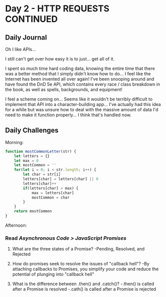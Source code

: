 # Day 2 - HTTP REQUESTS CONTINUED

## Daily Journal
Oh I like APIs...

I still can't get over how easy it is to just... get all of it.

I spent so much time hard coding data, knowing the entire time that there was a better method that I simply didn't know how to do...  I feel like the Internet has been invented all over again!  I've been snooping around and have found the DnD 5e API, which contains every race / class breakdown in the book, as well as spells, backgrounds, and equipment!

I feel a scheme coming on...
Seems like it wouldn't be terribly difficult to implement that API into a character-building app...
I've actually had this idea for a while but was unsure how to deal with the massive amount of data I'd need to make it function properly...  I think that's handled now.


## Daily Challenges

Morning: 
```js
function mostCommonLetter(str) {
    let letters = {}
    let max = 0
    let mostCommon = ''
    for(let i = 0; i < str.length; i++) {
        let char = str[i]
        letters[char] = letters[char] || 0
        letters[char]++
        if(letters[char] > max) {
            max = letters[char]
            mostCommon = char
        }
    }
    return mostCommon
}
```

Afternoon: 

### Read *Asynchronous Code > JavaScript Promises*

1. What are the three states of a Promise?
    -Pending, Resolved, and Rejected

2. How do promises seek to resolve the issues of "callback hell"?
    -By attaching callbacks to Promises, you simplify your code and reduce the potential of plunging into "callback hell"

3. What is the difference between .then() and .catch()?
    -.then() is called after a Promise is resolved
    -.cath() is called after a Promise is rejected